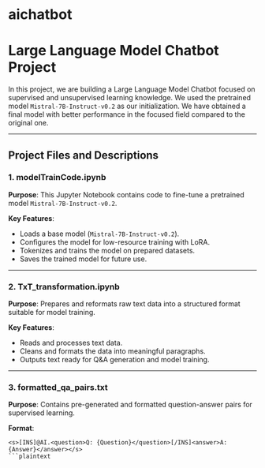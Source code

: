 # aichatbot
# Large Language Model Chatbot Project

In this project, we are building a Large Language Model Chatbot focused on supervised and unsupervised learning knowledge. We used the pretrained model `Mistral-7B-Instruct-v0.2` as our initialization. We have obtained a final model with better performance in the focused field compared to the original one.

---

## Project Files and Descriptions

### 1. **modelTrainCode.ipynb**
**Purpose**: This Jupyter Notebook contains code to fine-tune a pretrained model `Mistral-7B-Instruct-v0.2`.

**Key Features**:
- Loads a base model (`Mistral-7B-Instruct-v0.2`).
- Configures the model for low-resource training with LoRA.
- Tokenizes and trains the model on prepared datasets.
- Saves the trained model for future use.

---

### 2. **TxT_transformation.ipynb**
**Purpose**: Prepares and reformats raw text data into a structured format suitable for model training.

**Key Features**:
- Reads and processes text data.
- Cleans and formats the data into meaningful paragraphs.
- Outputs text ready for Q&A generation and model training.

---

### 3. **formatted_qa_pairs.txt**
**Purpose**: Contains pre-generated and formatted question-answer pairs for supervised learning.

**Format**:
```plaintext
<s>[INS]@AI.<question>Q: {Question}</question>[/INS]<answer>A: {Answer}</answer></s>
```plaintext
